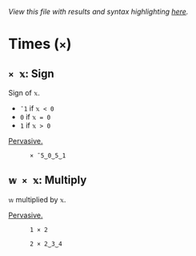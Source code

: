 *View this file with results and syntax highlighting [here](https://mlochbaum.github.io/BQN/help/sign_multiply.html).*

# Times (`×`)
    
## `× 𝕩`: Sign  
    
Sign of `𝕩`.
- `¯1` if `𝕩 < 0`
- `0` if `𝕩 = 0`
- `1` if `𝕩 > 0`
    
[Pervasive.](../doc/arithmetic.md#pervasion)
    
          × ¯5‿0‿5‿1

    
    
## `𝕨 × 𝕩`: Multiply
    
`𝕨` multiplied by `𝕩`.
    
[Pervasive.](../doc/arithmetic.md#pervasion)
    
          1 × 2

          2 × 2‿3‿4

    
